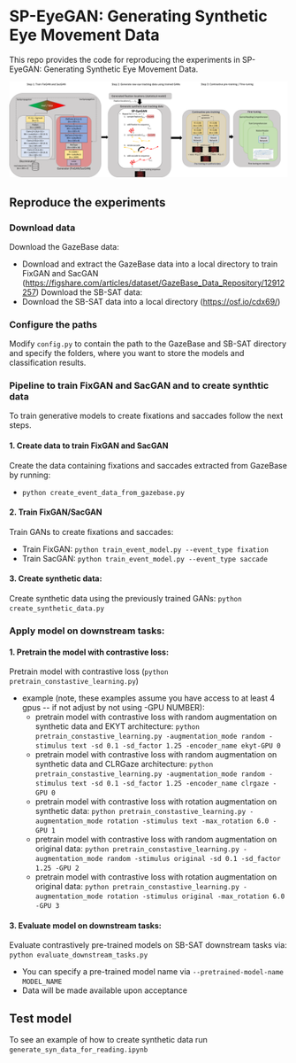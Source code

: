 # SP-EyeGAN: Generating Synthetic Eye Movement Data                               
This repo provides the code for reproducing the experiments in SP-EyeGAN: Generating Synthetic Eye Movement Data.

![Method overview](images/sp-eyegan.png)

## Reproduce the experiments

### Download data
Download the GazeBase data:
* Download and extract the GazeBase data into a local directory to train FixGAN and SacGAN (https://figshare.com/articles/dataset/GazeBase_Data_Repository/12912257)
Download the SB-SAT data:
* Download the SB-SAT data into a local directory (https://osf.io/cdx69/)

### Configure the paths
Modify `config.py` to contain the path to the GazeBase and SB-SAT directory and specify the folders, where you want to store the models and classification results.

### Pipeline to train FixGAN and SacGAN and to create synthtic data

To train generative models to create fixations and saccades follow the next steps.

#### 1. Create data to train FixGAN and SacGAN
Create the data containing fixations and saccades extracted from GazeBase by running:
* `python create_event_data_from_gazebase.py`
    
#### 2. Train FixGAN/SacGAN
Train GANs to create fixations and saccades:
* Train FixGAN: `python train_event_model.py --event_type fixation`
* Train SacGAN: `python train_event_model.py --event_type saccade`

#### 3. Create synthetic data:
Create synthetic data using the previously trained GANs:  `python create_synthetic_data.py`
    
### Apply model on downstream tasks:

#### 1. Pretrain the model with contrastive loss:
Pretrain model with contrastive loss (`python pretrain_constastive_learning.py`)
* example (note, these examples assume you have access to at least 4 gpus -- if not adjust by not using -GPU NUMBER):        
	* pretrain model with contrastive loss with random augmentation on synthetic data and EKYT architecture: `python pretrain_constastive_learning.py -augmentation_mode random -stimulus text -sd 0.1 -sd_factor 1.25 -encoder_name ekyt-GPU 0`
	* pretrain model with contrastive loss with random augmentation on synthetic data and CLRGaze architecture: `python pretrain_constastive_learning.py -augmentation_mode random -stimulus text -sd 0.1 -sd_factor 1.25 -encoder_name clrgaze -GPU 0`
	* pretrain model with contrastive loss with rotation augmentation on synthetic data: `python pretrain_constastive_learning.py -augmentation_mode rotation -stimulus text -max_rotation 6.0 -GPU 1`
	* pretrain model with contrastive loss with random augmentation on original data: `python pretrain_constastive_learning.py -augmentation_mode random -stimulus original -sd 0.1 -sd_factor 1.25 -GPU 2`
	* pretrain model with contrastive loss with rotation augmentation on original data: `python pretrain_constastive_learning.py -augmentation_mode rotation -stimulus original -max_rotation 6.0 -GPU 3`

#### 3. Evaluate model on downstream tasks:
Evaluate contrastively pre-trained models on SB-SAT downstream tasks via: `python evaluate_downstream_tasks.py`
* You can specify a pre-trained model name via `--pretrained-model-name MODEL_NAME`
* Data will be made available upon acceptance

## Test model
To see an example of how to create synthetic data run `generate_syn_data_for_reading.ipynb`

